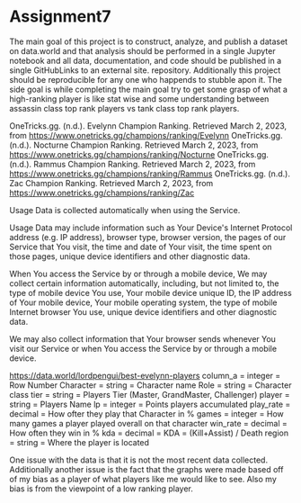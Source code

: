 # Assignment7
The main goal of this project is to construct, analyze, and publish a dataset on data.world and that analysis should be performed in a single Jupyter notebook and all data, documentation, and code should be published in a single GitHubLinks to an external site. repository. Additionally this project should be reproducible for any one who happends to stubble apon it. The side goal is while completing the main goal try to get some grasp of what a high-ranking player is like stat wise and some understanding between assassin class top rank players vs tank class top rank players.

OneTricks.gg. (n.d.). Evelynn Champion Ranking. Retrieved March 2, 2023, from https://www.onetricks.gg/champions/ranking/Evelynn
OneTricks.gg. (n.d.). Nocturne Champion Ranking. Retrieved March 2, 2023, from https://www.onetricks.gg/champions/ranking/Nocturne
OneTricks.gg. (n.d.). Rammus Champion Ranking. Retrieved March 2, 2023, from https://www.onetricks.gg/champions/ranking/Rammus
OneTricks.gg. (n.d.). Zac Champion Ranking. Retrieved March 2, 2023, from https://www.onetricks.gg/champions/ranking/Zac

Usage Data is collected automatically when using the Service.

Usage Data may include information such as Your Device's Internet Protocol address (e.g. IP address), browser type, browser version, the pages of our Service that You visit, the time and date of Your visit, the time spent on those pages, unique device identifiers and other diagnostic data.

When You access the Service by or through a mobile device, We may collect certain information automatically, including, but not limited to, the type of mobile device You use, Your mobile device unique ID, the IP address of Your mobile device, Your mobile operating system, the type of mobile Internet browser You use, unique device identifiers and other diagnostic data.

We may also collect information that Your browser sends whenever You visit our Service or when You access the Service by or through a mobile device.

https://data.world/lordpengui/best-evelynn-players
column_a = integer = Row Number
Character = string = Character name
Role = string = Character class
tier = string = Players Tier (Master, GrandMaster, Challenger)
player = string = Players Name
lp = integer = Points players accumulated
play_rate = decimal = How ofter they play that Character in %
games = integer = How many games a player played overall on that character
win_rate = decimal = How often they win in %
kda = decimal = KDA = (Kill+Assist) / Death
region = string = Where the player is located

One issue with the data is that it is not the most recent data collected. Additionally another issue is the fact that the graphs were made based off of my bias as a player of what players like me would like to see. Also my bias is from the viewpoint of a low ranking player.
